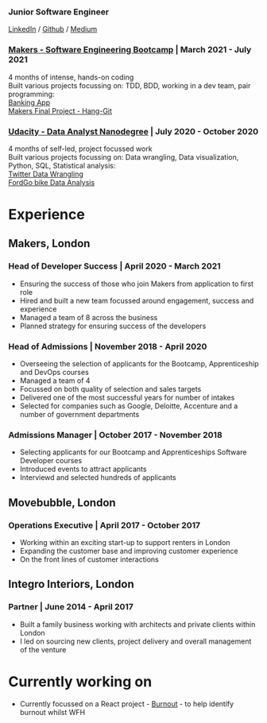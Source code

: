 

### Junior Software Engineer 
 
[LinkedIn](https://www.linkedin.com/in/j-kelly/) / [Github](https://github.com/JD-Kelly) / [Medium](https://jonny-kelly.medium.com/)

### [Makers - Software Engineering Bootcamp](https://makers.tech/curriculum/) | March 2021 - July 2021
4 months of intense, hands-on coding  
Built various projects focussing on: TDD, BDD, working in a dev team, pair programming:  
[Banking App](https://github.com/JD-Kelly/bank_tech_test)  
[Makers Final Project - Hang-Git](https://github.com/JD-Kelly/hang-git)
  

### [Udacity - Data Analyst Nanodegree](https://www.udacity.com/course/data-analyst-nanodegree--nd002) | July 2020 - October 2020
4 months of self-led, project focussed work   
Built various projects focussing on: Data wrangling, Data visualization, Python, SQL, Statistical analysis:    
[Twitter Data Wrangling](https://github.com/JD-Kelly/twitter-data-wranglling)  
[FordGo bike Data Analysis](https://github.com/JD-Kelly/Ford-GoBike-Data-Analysis) 

 
# Experience
## Makers, London  
### Head of Developer Success | April 2020 - March 2021

- Ensuring the success of those who join Makers from application to first role
- Hired and built a new team focussed around engagement, success and experience
- Managed a team of 8 across the business 
- Planned strategy for ensuring success of the developers

### Head of Admissions | November 2018 - April 2020 

- Overseeing the selection of applicants for the Bootcamp, Apprenticeship and DevOps courses
- Managed a team of 4 
- Focussed on both quality of selection and sales targets 
- Delivered one of the most successful years for number of intakes
- Selected for companies such as Google, Deloitte, Accenture and a number of government departments

### Admissions Manager | October 2017 - November 2018

- Selecting applicants for our Bootcamp and Apprenticeships Software Developer courses
- Introduced events to attract applicants 
- Interviewd and selected hundreds of applicants

## Movebubble, London   
### Operations Executive | April 2017 - October 2017 

- Working within an exciting start-up to support renters in London
- Expanding the customer base and improving customer experience
- On the front lines of customer interactions 

## Integro Interiors, London   
### Partner | June 2014 - April 2017 

- Built a family business working with architects and private clients within London
- I led on sourcing new clients, project delivery and overall management of the venture

# Currently working on
- Currently focussed on a React project - [Burnout](https://github.com/JD-Kelly/burnout) - to help identify burnout whilst WFH








